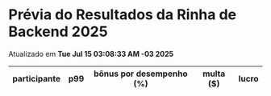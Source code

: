 # Prévia do Resultados da Rinha de Backend 2025
Atualizado em **Tue Jul 15 03:08:33 AM -03 2025**


| participante | p99 | bônus por desempenho (%) | multa ($) | lucro |
| -- | -- | -- | -- | -- |
